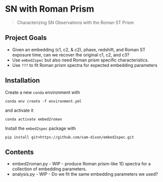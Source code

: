 # SN with Roman Prism

> Characterizing SN Observations with the Roman ST Prism

## Project Goals

* Given an embedding (c1, c2, & c2), phase, redshift, and Roman ST exposure time, can we recover the original c1, c2, and c3?
* Use `embed2spec` but also need Roman prism specific characteristics.
* Use `???` to fit Roman prism spectra for expected embedding parameters

## Installation

Create a new `conda` environment with 
```
conda env create -f environment.yml
```
and activate it
```
conda activate embed2roman
```
Install the `embed2spec` package with
```
pip install git+https://github.com/sam-dixon/embed2spec.git
```

## Contents

* embed2roman.py - WIP - produce Roman prism-like 1D spectra for a collection of embedding parameters.
* analysis.py - WIP - Do we fit the same embedding parameters we used?